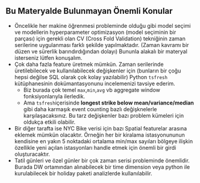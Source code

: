 ## Bu Materyalde Bulunmayan Önemli Konular

* Öncelikle her makine öğrenmesi probleminde olduğu gibi model seçimi ve modellerin hyperparameter optimizasyon (model seçiminin bir parçası) için gerekli olan CV (Cross Fold Validation) tekniğinin zaman serilerine uygulanması farklı şekilde yapılmaktadır. (Zaman kavramı bir düzen ve sürerlik barındırdığından dolayı) Bununla alakalı bir materyal isterseniz lütfen konuşalım.
* Çok daha fazla feature üretmek mümkün. Zaman serilerinde üretilebilecek ve kullanılabilecek değişkenler için (bunların bir çoğu hepsi değilse SQL olarak çok kolay yazılabilir) Python `tsfresh` kütüphanesinin dokümantasyonunu incelemenizi tavsiye ederim.
  * Biz burada çok temel `max`,`min`,`avg` vb aggregate window fonksiyonlarıyla ilerledik.
  * Ama `tsfresh`içerisinde **longest strike below mean/variance/median** gibi daha karmaşık event counting bazlı değişknelerle karşılaşacaksınız. Bu tarz değişkenler bazı problem kümeleri için oldukça etkili olabilir.
* Bir diğer tarafta ise NYC Bike verisi için bazı Spatial featurelar arasına eklemek mümkün olacaktır. Örneğin her bir kiralama istasyonununun kendisine en yakın 5 noktadaki ortalama min/max sayıları bölgeye ilişkin özellikle yeni açılan istasyonları handle etmek için önemli bir girdi oluşturacaktır.
* Tatil günleri ve özel günler bir çok zaman serisi probleminde önemlidir. Burada DW ortamından alınabilecek bir time dimension veya python ile kurulabilecek bir holiday paketi analizlerde kullanılabilir.
